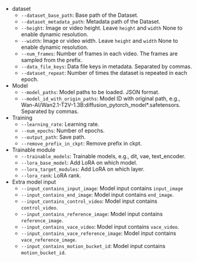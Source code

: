 

* dataset
  * `--dataset_base_path`: Base path of the Dataset.
  * `--dataset_metadata_path`: Metadata path of the Dataset.
  * `--height`: Image or video height. Leave `height` and `width` None to enable dynamic resolution.
  * `--width`: Image or video width. Leave `height` and `width` None to enable dynamic resolution.
  * `--num_frames`: Number of frames in each video. The frames are sampled from the prefix.
  * `--data_file_keys`: Data file keys in metadata. Separated by commas.
  * `--dataset_repeat`: Number of times the dataset is repeated in each epoch.
* Model
  * `--model_paths`: Model paths to be loaded. JSON format.
  * `--model_id_with_origin_paths`: Model ID with original path, e.g., Wan-AI/Wan2.1-T2V-1.3B:diffusion_pytorch_model*.safetensors. Separated by commas.
* Training
  * `--learning_rate`: Learning rate.
  * `--num_epochs`: Number of epochs.
  * `--output_path`: Save path.
  * `--remove_prefix_in_ckpt`: Remove prefix in ckpt.
* Trainable module
  * `--trainable_models`: Trainable models, e.g., dit, vae, text_encoder.
  * `--lora_base_model`: Add LoRA on which model.
  * `--lora_target_modules`: Add LoRA on which layer.
  * `--lora_rank`: LoRA rank.
* Extra model input
  * `--input_contains_input_image`: Model input contains `input_image`
  * `--input_contains_end_image`: Model input contains `end_image`.
  * `--input_contains_control_video`: Model input contains `control_video`.
  * `--input_contains_reference_image`: Model input contains `reference_image`.
  * `--input_contains_vace_video`: Model input contains `vace_video`.
  * `--input_contains_vace_reference_image`: Model input contains `vace_reference_image`.
  * `--input_contains_motion_bucket_id`: Model input contains `motion_bucket_id`.

